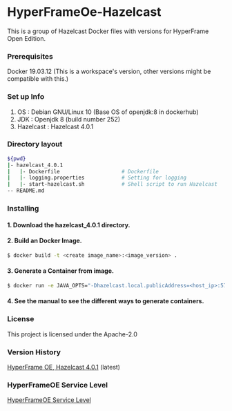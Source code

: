 # HyperFrameOe-Hazelcast

This is a group of Hazelcast Docker files with versions for HyperFrame Open Edition.

### Prerequisites

Docker 19.03.12 (This is a workspace's version, other versions might be compatible with this.)

### Set up Info

1) OS : Debian GNU/Linux 10 (Base OS of openjdk:8 in dockerhub)
2) JDK : Openjdk 8 (build number 252)
2) Hazelcast : Hazelcast 4.0.1

### Directory layout

```bash
${pwd}
|- hazelcast_4.0.1
|   |- Dockerfile                    # Dockerfile
|   |- logging.properties            # Setting for logging
|   |- start-hazelcast.sh            # Shell script to run Hazelcast
-- README.md
```   

### Installing

#### 1. Download the hazelcast_4.0.1 directory.

#### 2. Build an Docker Image.

```bash
$ docker build -t <create image_name>:<image_version> .
```
#### 3. Generate a Container from image.

```bash
$ docker run -e JAVA_OPTS="-Dhazelcast.local.publicAddress=<host_ip>:5701" -p 5701:5701 <image_name>:<image_version>
```
#### 4. See the manual to see the different ways to generate containers.

### License

This project is licensed under the Apache-2.0

### Version History

[HyperFrame OE, Hazelcast 4.0.1](https://github.com/TmaxSoftOfficial/HyperFrameOE-Hazelcast/blob/master/hazelcast_4.0.1/Dockerfile "dockerfile link") (latest)

### HyperFrameOE Service Level

[HyperFrameOE Service Level](https://github.com/TmaxSoftOfficial/HyperFrameOE-About/blob/master/ServiceLevel.md)
